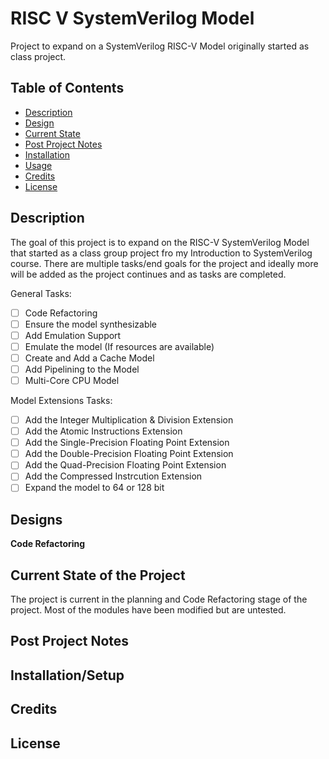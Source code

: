 # RISC V SystemVerilog Model
Project to expand on a SystemVerilog RISC-V Model originally started as class project. 

<!-- Image/link format
![Name](folder/name.file) spaces encoded as %20
-->

## Table of Contents

- [Description](#description)
- [Design](#design)
- [Current State](#current-state-of-the-project)
- [Post Project Notes](#post-project-notes)
- [Installation](#installation) <!-- Should I have Installation and Usage above or below the Design, Current State, Changes, etc? -->
- [Usage](#usage)
- [Credits](#credits)
- [License](#license)

## Description

The goal of this project is to expand on the RISC-V SystemVerilog Model that started as a class group project fro my Introduction to SystemVerilog course. There are multiple tasks/end goals for the project and ideally more will be added as the project continues and as tasks are completed. 

General Tasks:
- [ ] Code Refactoring
- [ ] Ensure the model synthesizable
- [ ] Add Emulation Support
- [ ] Emulate the model (If resources are available)
- [ ] Create and Add a Cache Model
- [ ] Add Pipelining to the Model
- [ ] Multi-Core CPU Model

Model Extensions Tasks:
- [ ] Add the Integer Multiplication & Division Extension
- [ ] Add the Atomic Instructions Extension
- [ ] Add the Single-Precision Floating Point Extension
- [ ] Add the Double-Precision Floating Point Extension
- [ ] Add the Quad-Precision Floating Point Extension
- [ ] Add the Compressed Instrcution Extension
- [ ] Expand the model to 64 or 128 bit

## Designs

**Code Refactoring**

<!--
**Synthesize Model**


**Emulation Support**


**Pipelining**


**Cache Model Addition (Separate Repo Project?)**


**Extension Modules**

-->

## Current State of the Project

The project is current in the planning and Code Refactoring stage of the project. 
Most of the modules have been modified but are untested. 


## Post Project Notes

<!-- Text -->


## Installation/Setup

<!-- What EDA libraries and files are needed for this project? -->


<!--
## Usage

Provide instructions and examples for use. Include screenshots as needed.

To add a screenshot, create an `assets/images` folder in your repository and upload your screenshot to it. Then, using the relative filepath, add it to your README using the following syntax:

    ```md
    ![alt text](assets/images/screenshot.png)
    ```

## Features

If your project has a lot of features, list them here.

## Tests/Simulation

-->

## Credits

<!-- List your collaborators, if any, with links to their GitHub profiles. -->


<!-- If you used any third-party assets that require attribution, list the creators with links to their primary web presence in this section. -->
<!-- Link the Symbols and Footprints used? -->

## License

<!-- Licensed under the [CERN-OHL-S-2.0](LICENSE.txt) License -->